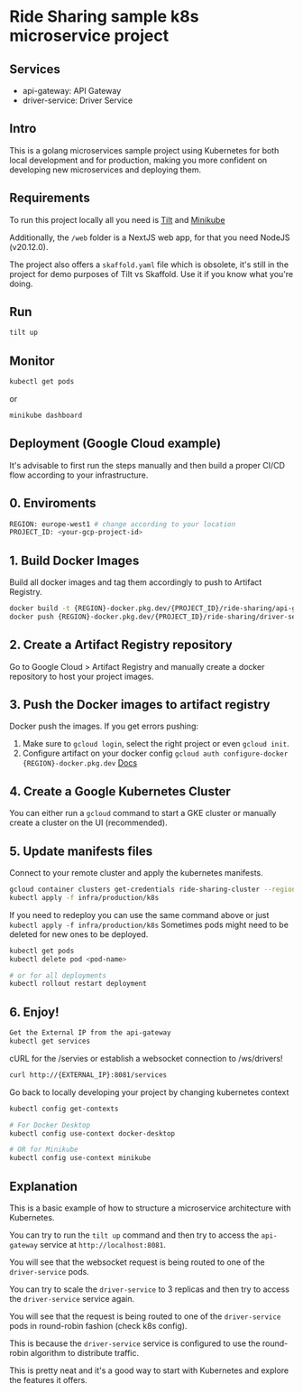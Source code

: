 # Ride Sharing sample k8s microservice project

## Services

- api-gateway: API Gateway
- driver-service: Driver Service

## Intro
This is a golang microservices sample project using Kubernetes for both local development and for production, making you more confident on developing new microservices and deploying them.

## Requirements
To run this project locally all you need is [Tilt](https://tilt.dev/) and [Minikube](https://minikube.sigs.k8s.io/docs/)

Additionally, the `/web` folder is a NextJS web app, for that you need NodeJS (v20.12.0).

The project also offers a `skaffold.yaml` file which is obsolete, it's still in the project for demo purposes of Tilt vs Skaffold. Use it if you know what you're doing.

## Run

```bash
tilt up
```

## Monitor

```bash
kubectl get pods
```

or

```bash
minikube dashboard
```

## Deployment (Google Cloud example)
It's advisable to first run the steps manually and then build a proper CI/CD flow according to your infrastructure.

## 0. Enviroments
```bash
REGION: europe-west1 # change according to your location
PROJECT_ID: <your-gcp-project-id>
```

## 1. Build Docker Images
Build all docker images and tag them accordingly to push to Artifact Registry.
```bash
docker build -t {REGION}-docker.pkg.dev/{PROJECT_ID}/ride-sharing/api-gateway:latest --platform linux/amd64 -f infra/production/docker/api-gateway.Dockerfile .
docker push {REGION}-docker.pkg.dev/{PROJECT_ID}/ride-sharing/driver-service:latest -platform linux/amd64  .
```

## 2. Create a Artifact Registry repository
Go to Google Cloud > Artifact Registry and manually create a docker repository to host your project images. 

## 3. Push the Docker images to artifact registry

Docker push the images. 
If you get errors pushing:
1. Make sure to `gcloud login`, select the right project or even `gcloud init`.
2. Configure artifact on your docker config `gcloud auth configure-docker {REGION}-docker.pkg.dev` [Docs](https://cloud.google.com/artifact-registry/docs/docker/pushing-and-pulling#cred-helper)


## 4. Create a Google Kubernetes Cluster
You can either run a `gcloud` command to start a GKE cluster or manually create a cluster on the UI (recommended).

## 5. Update manifests files

Connect to your remote cluster and apply the kubernetes manifests.

```bash
gcloud container clusters get-credentials ride-sharing-cluster --region {REGION}--project {PROJECT_ID} && \
kubectl apply -f infra/production/k8s
```

If you need to redeploy you can use the same command above or just `kubectl apply -f infra/production/k8s`
Sometimes pods might need to be deleted for new ones to be deployed.

```bash
kubectl get pods
kubectl delete pod <pod-name>

# or for all deployments
kubectl rollout restart deployment
```

## 6. Enjoy!
```bash
Get the External IP from the api-gateway
kubectl get services
```

cURL for the /servies or establish a websocket connection to /ws/drivers!
```bash
curl http://{EXTERNAL_IP}:8081/services
```

Go back to locally developing your project by changing kubernetes context
```bash
kubectl config get-contexts

# For Docker Desktop
kubectl config use-context docker-desktop

# OR for Minikube
kubectl config use-context minikube
```

## Explanation

This is a basic example of how to structure a microservice architecture with Kubernetes.

You can try to run the `tilt up` command and then try to access the `api-gateway` service at `http://localhost:8081`.

You will see that the websocket request is being routed to one of the `driver-service` pods.

You can try to scale the `driver-service` to 3 replicas and then try to access the `driver-service` service again.

You will see that the request is being routed to one of the `driver-service` pods in round-robin fashion (check k8s config).

This is because the `driver-service` service is configured to use the round-robin algorithm to distribute traffic.

This is pretty neat and it's a good way to start with Kubernetes and explore the features it offers.
